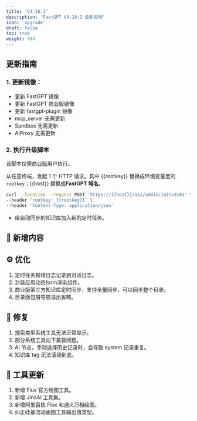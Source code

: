 ```yaml
---
title: 'V4.10.1'
description: 'FastGPT V4.10.1 更新说明'
icon: 'upgrade'
draft: false
toc: true
weight: 784
---
```


## 更新指南

### 1. 更新镜像：

- 更新 FastGPT 镜像 
- 更新 FastGPT 商业版镜像 
- 更新 fastgpt-plugin 镜像
- mcp_server 无需更新
- Sandbox 无需更新
- AIProxy 无需更新

### 2. 执行升级脚本

该脚本仅需商业版用户执行。

从任意终端，发起 1 个 HTTP 请求。其中 {{rootkey}} 替换成环境变量里的 `rootkey`；{{host}} 替换成**FastGPT 域名**。

```bash
curl --location --request POST 'https://{{host}}/api/admin/initv4101' \
--header 'rootkey: {{rootkey}}' \
--header 'Content-Type: application/json'
```

- 给自动同步的知识库加入新的定时任务。

## 🚀 新增内容


## ⚙️ 优化

1. 定时任务报错日志记录到对话日志。
2. 封装应用动态form渲染组件。
3. 商业版第三方知识库定时同步，支持全量同步，可以同步整个目录。
4. 目录面包屑导航溢出省略。

## 🐛 修复

1. 搜索类型系统工具无法正常显示。
2. 部分系统工具向下兼容问题。
3. AI 节点，手动选择历史记录时，会导致 system 记录重复。
4. 知识库 tag 无法滚动到底。

## 🔨 工具更新

1. 新增 Flux 官方绘图工具。
2. 新增 JinaAI 工具集。
3. 新增阿里百炼 Flux 和通义万相绘图。
4. 纠正硅基流动画图工具输出值类型。